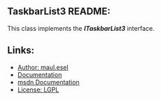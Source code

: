 ## TaskbarList3 README:
This class implements the ***ITaskbarList3*** interface.

## Links:
* [Author: maul.esel](https://github.com/maul-esel)
* [Documentation](http://maul-esel.github.com/COM-Classes/AHK_Lv1.1/TaskbarList3)
* [msdn Documentation](http://msdn.microsoft.com/en-us/library/windows/desktop/dd391692)
* [License: LGPL](http://www.gnu.org/licenses/lgpl-2.1.txt)